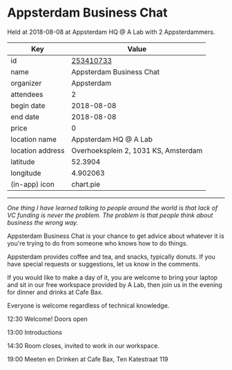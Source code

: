 # Appsterdam Business Chat
Held at 2018-08-08 at Appsterdam HQ @ A Lab with 2 Appsterdammers.
        
|Key|Value
|---|---|
|id|[253410733](https://www.meetup.com/appsterdam/events/253410733/)|
|name|Appsterdam Business Chat|
|organizer|Appsterdam|
|attendees|2|
|begin date|2018-08-08|
|end date|2018-08-08|
|price|0|
|location name|Appsterdam HQ @ A Lab|
|location address|Overhoeksplein 2, 1031 KS, Amsterdam|
|latitude|52.3904|
|longitude|4.902063|
|(in-app) icon|chart.pie|

---

*One thing I have learned talking to people around the world is that lack of VC funding is never the problem. The problem is that people think about business the wrong way.*

Appsterdam Business Chat is your chance to get advice about whatever it is you're trying to do from someone who knows how to do things.

Appsterdam provides coffee and tea, and snacks, typically donuts. If you have special requests or suggestions, let us know in the comments.

If you would like to make a day of it, you are welcome to bring your laptop and sit in our free workspace provided by A Lab, then join us in the evening for dinner and drinks at Cafe Bax.

Everyone is welcome regardless of technical knowledge.

12:30 Welcome! Doors open

13:00 Introductions

14:30 Room closes, invited to work in our workspace.

19:00 Meeten en Drinken at Cafe Bax, Ten Katestraat 119


